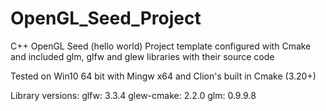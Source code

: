 # OpenGL_Seed_Project
C++ OpenGL Seed (hello world) Project template configured with Cmake and included glm, glfw and glew libraries with their source code

Tested on Win10 64 bit with Mingw x64 and Clion's built in Cmake (3.20+)

Library versions:
glfw: 3.3.4
glew-cmake: 2.2.0
glm: 0.9.9.8
